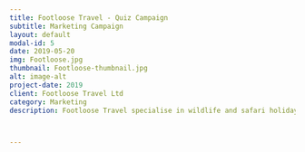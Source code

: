 ```yaml
---
title: Footloose Travel - Quiz Campaign
subtitle: Marketing Campaign
layout: default
modal-id: 5
date: 2019-05-20
img: Footloose.jpg
thumbnail: Footloose-thumbnail.jpg
alt: image-alt
project-date: 2019
client: Footloose Travel Ltd
category: Marketing
description: Footloose Travel specialise in wildlife and safari holidays.  They run a series of talks followed up by a quite technical quizzes with a prize trip for the winner.  This campaign was designed to engage people with a real interest in learning about wildlife, by feeding interesting facts that would relate to a clue in the quiz.  This had good engagement on Facebook and was also very successfully complemented with a printed version which was displayed in the Footloose shop window and throughout the town.



---
```

